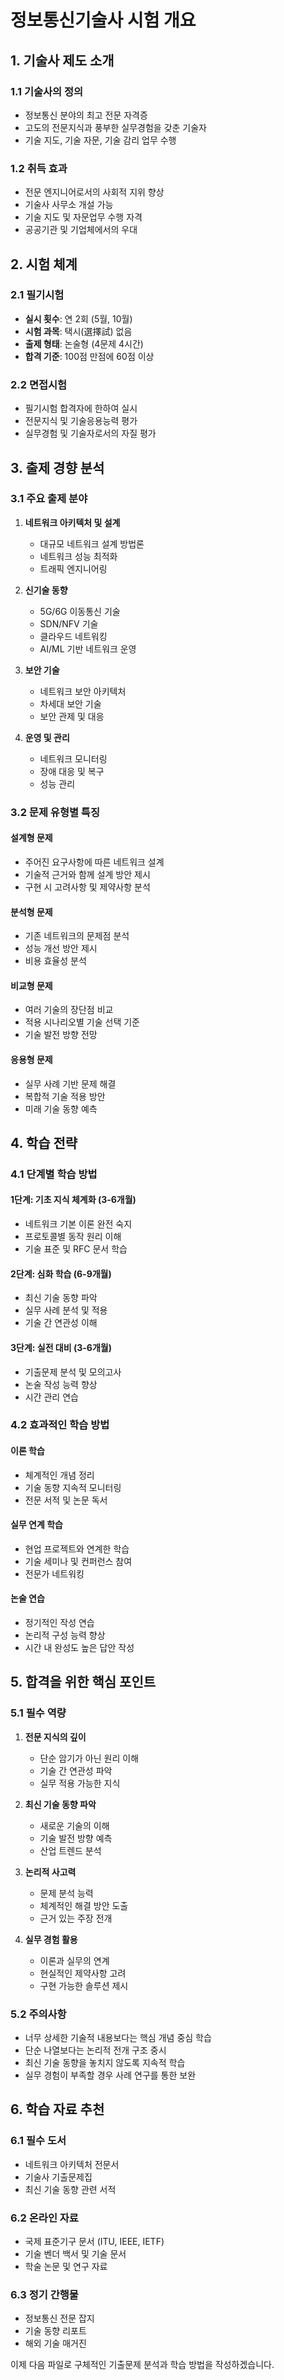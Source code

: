 # 정보통신기술사 시험 개요

## 1. 기술사 제도 소개

### 1.1 기술사의 정의
- 정보통신 분야의 최고 전문 자격증
- 고도의 전문지식과 풍부한 실무경험을 갖춘 기술자
- 기술 지도, 기술 자문, 기술 감리 업무 수행

### 1.2 취득 효과
- 전문 엔지니어로서의 사회적 지위 향상
- 기술사 사무소 개설 가능
- 기술 지도 및 자문업무 수행 자격
- 공공기관 및 기업체에서의 우대

## 2. 시험 체계

### 2.1 필기시험
- **실시 횟수**: 연 2회 (5월, 10월)
- **시험 과목**: 택시(選擇試) 없음
- **출제 형태**: 논술형 (4문제 4시간)
- **합격 기준**: 100점 만점에 60점 이상

### 2.2 면접시험
- 필기시험 합격자에 한하여 실시
- 전문지식 및 기술응용능력 평가
- 실무경험 및 기술자로서의 자질 평가

## 3. 출제 경향 분석

### 3.1 주요 출제 분야
1. **네트워크 아키텍처 및 설계**
   - 대규모 네트워크 설계 방법론
   - 네트워크 성능 최적화
   - 트래픽 엔지니어링

2. **신기술 동향**
   - 5G/6G 이동통신 기술
   - SDN/NFV 기술
   - 클라우드 네트워킹
   - AI/ML 기반 네트워크 운영

3. **보안 기술**
   - 네트워크 보안 아키텍처
   - 차세대 보안 기술
   - 보안 관제 및 대응

4. **운영 및 관리**
   - 네트워크 모니터링
   - 장애 대응 및 복구
   - 성능 관리

### 3.2 문제 유형별 특징

#### 설계형 문제
- 주어진 요구사항에 따른 네트워크 설계
- 기술적 근거와 함께 설계 방안 제시
- 구현 시 고려사항 및 제약사항 분석

#### 분석형 문제  
- 기존 네트워크의 문제점 분석
- 성능 개선 방안 제시
- 비용 효율성 분석

#### 비교형 문제
- 여러 기술의 장단점 비교
- 적용 시나리오별 기술 선택 기준
- 기술 발전 방향 전망

#### 응용형 문제
- 실무 사례 기반 문제 해결
- 복합적 기술 적용 방안
- 미래 기술 동향 예측

## 4. 학습 전략

### 4.1 단계별 학습 방법

#### 1단계: 기초 지식 체계화 (3-6개월)
- 네트워크 기본 이론 완전 숙지
- 프로토콜별 동작 원리 이해
- 기술 표준 및 RFC 문서 학습

#### 2단계: 심화 학습 (6-9개월)
- 최신 기술 동향 파악
- 실무 사례 분석 및 적용
- 기술 간 연관성 이해

#### 3단계: 실전 대비 (3-6개월)
- 기출문제 분석 및 모의고사
- 논술 작성 능력 향상
- 시간 관리 연습

### 4.2 효과적인 학습 방법

#### 이론 학습
- 체계적인 개념 정리
- 기술 동향 지속적 모니터링
- 전문 서적 및 논문 독서

#### 실무 연계 학습
- 현업 프로젝트와 연계한 학습
- 기술 세미나 및 컨퍼런스 참여
- 전문가 네트워킹

#### 논술 연습
- 정기적인 작성 연습
- 논리적 구성 능력 향상
- 시간 내 완성도 높은 답안 작성

## 5. 합격을 위한 핵심 포인트

### 5.1 필수 역량
1. **전문 지식의 깊이**
   - 단순 암기가 아닌 원리 이해
   - 기술 간 연관성 파악
   - 실무 적용 가능한 지식

2. **최신 기술 동향 파악**
   - 새로운 기술의 이해
   - 기술 발전 방향 예측
   - 산업 트렌드 분석

3. **논리적 사고력**
   - 문제 분석 능력
   - 체계적인 해결 방안 도출
   - 근거 있는 주장 전개

4. **실무 경험 활용**
   - 이론과 실무의 연계
   - 현실적인 제약사항 고려
   - 구현 가능한 솔루션 제시

### 5.2 주의사항
- 너무 상세한 기술적 내용보다는 핵심 개념 중심 학습
- 단순 나열보다는 논리적 전개 구조 중시
- 최신 기술 동향을 놓치지 않도록 지속적 학습
- 실무 경험이 부족할 경우 사례 연구를 통한 보완

## 6. 학습 자료 추천

### 6.1 필수 도서
- 네트워크 아키텍처 전문서
- 기술사 기출문제집
- 최신 기술 동향 관련 서적

### 6.2 온라인 자료
- 국제 표준기구 문서 (ITU, IEEE, IETF)
- 기술 벤더 백서 및 기술 문서
- 학술 논문 및 연구 자료

### 6.3 정기 간행물
- 정보통신 전문 잡지
- 기술 동향 리포트
- 해외 기술 매거진

이제 다음 파일로 구체적인 기출문제 분석과 학습 방법을 작성하겠습니다.
